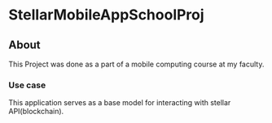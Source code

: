 # StellarMobileAppSchoolProj

## About
This Project was done as a part of a mobile computing course at my faculty.

### Use case
This application serves as a base model for interacting with stellar API(blockchain).
